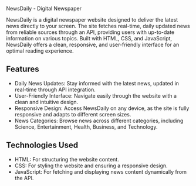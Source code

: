 NewsDaily - Digital Newspaper

NewsDaily is a digital newspaper website designed to deliver the latest news directly to your screen. The site fetches real-time, daily updated news from reliable sources through an API, providing users with up-to-date information on various topics. Built with HTML, CSS, and JavaScript, NewsDaily offers a clean, responsive, and user-friendly interface for an optimal reading experience.

Features
----------
- Daily News Updates: Stay informed with the latest news, updated in real-time through API integration.
- User-Friendly Interface: Navigate easily through the website with a clean and intuitive design.
- Responsive Design: Access NewsDaily on any device, as the site is fully responsive and adapts to different screen sizes.
- News Categories: Browse news across different categories, including Science, Entertainment, Health, Business, and Technology.
  
Technologies Used
--------------------
- HTML: For structuring the website content.
- CSS: For styling the website and ensuring a responsive design.
- JavaScript: For fetching and displaying news content dynamically from the API.


